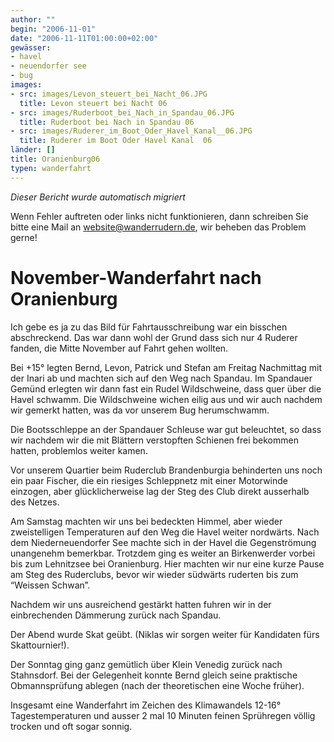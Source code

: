 ```yaml
---
author: ""
begin: "2006-11-01"
date: "2006-11-11T01:00:00+02:00"
gewässer:
- havel
- neuendorfer see
- bug
images:
- src: images/Levon_steuert_bei_Nacht_06.JPG
  title: Levon steuert bei Nacht 06
- src: images/Ruderboot_bei_Nach_in_Spandau_06.JPG
  title: Ruderboot bei Nach in Spandau 06
- src: images/Ruderer_im_Boot_Oder_Havel_Kanal__06.JPG
  title: Ruderer im Boot Oder Havel Kanal  06
länder: []
title: Oranienburg06
typen: wanderfahrt
---
```



*Dieser Bericht wurde automatisch migriert*

Wenn Fehler auftreten oder links nicht funktionieren, dann schreiben Sie bitte eine Mail an website@wanderrudern.de, wir beheben das Problem gerne!



# November-Wanderfahrt nach Oranienburg


Ich gebe es ja zu das Bild für Fahrtausschreibung war ein bisschen abschreckend. Das war dann wohl der Grund dass sich nur 4 Ruderer fanden, die Mitte November auf Fahrt gehen wollten.

Bei +15° legten Bernd, Levon, Patrick und Stefan am Freitag Nachmittag mit der Inari ab und machten sich auf den Weg nach Spandau. Im Spandauer Gemünd erlegten wir dann fast ein Rudel Wildschweine, dass quer über die Havel schwamm. Die Wildschweine wichen eilig aus und wir auch nachdem wir gemerkt hatten, was da vor unserem Bug herumschwamm.

Die Bootsschleppe an der Spandauer Schleuse war gut beleuchtet, so dass wir nachdem wir die mit Blättern verstopften Schienen frei bekommen hatten, problemlos weiter kamen.

Vor unserem Quartier beim Ruderclub Brandenburgia behinderten uns noch ein paar Fischer, die ein riesiges Schleppnetz mit einer Motorwinde einzogen, aber glücklicherweise lag der Steg des Club direkt ausserhalb des Netzes.

Am Samstag machten wir uns bei bedeckten Himmel, aber wieder zweistelligen Temperaturen auf den Weg die Havel weiter nordwärts. Nach dem Niederneuendorfer See machte sich in der Havel die Gegenströmung unangenehm bemerkbar. Trotzdem ging es weiter an Birkenwerder vorbei bis zum Lehnitzsee bei Oranienburg. Hier machten wir nur eine kurze Pause am Steg des Ruderclubs, bevor wir wieder südwärts ruderten bis zum “Weissen Schwan”.

Nachdem wir uns ausreichend gestärkt hatten fuhren wir in der einbrechenden Dämmerung zurück nach Spandau.

Der Abend wurde Skat geübt. (Niklas wir sorgen weiter für Kandidaten fürs Skattournier!).

Der Sonntag ging ganz gemütlich über Klein Venedig zurück nach Stahnsdorf. Bei der Gelegenheit konnte Bernd gleich seine praktische Obmannsprüfung ablegen (nach der theoretischen eine Woche früher).

Insgesamt eine Wanderfahrt im Zeichen des Klimawandels 12-16° Tagestemperaturen und ausser 2 mal 10 Minuten feinen Sprühregen völlig trocken und oft sogar sonnig.
